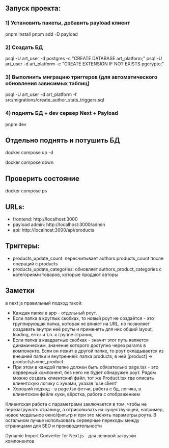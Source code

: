 ## Запуск проекта:

### 1) Установить пакеты, добавить payload клиент

pnpm install
pnpm add -D payload

### 2) Создать БД

psql -U art_user -d postgres -c "CREATE DATABASE art_platform;"
psql -U art_user -d art_platform -c "CREATE EXTENSION IF NOT EXISTS pgcrypto;"

### 3) Выполнить миграцию триггеров (для автоматического обновления зависимых таблиц)

psql -U art_user -d art_platform -f src/migrations/create_author_stats_triggers.sql

### 4) поднять БД + dev сервер Next + Payload

pnpm dev

## Отдельно поднять и потушить БД

docker compose up -d

docker compose down

## Проверить состояние

docker compose ps

## URLs:

- frontend: http://localhost:3000
- payload admin: http://localhost:3000/admin
- api: http://localhost:3000/api/products

## Триггеры:

- products_update_count: пересчитывает authors.products_count после операций с products
- products_update_categories: обновляет authors_product_categories с категориями товаров, которые продают авторы

## Заметки

в next js правильный подход такой:

- Каждая папка в app - отдельный роут.
- Если папка в круглых скобках, то новый роут не создаётся - это группирующая папка, которая не влияет на URL, но позволяет создавать внутри неё роуты и применять для них общий layout, loading, error и т.п. к группе страниц
- Если папка в квадратных скобках - значит этот путь является динамическим, значение которого доступно через params в компоненте. Если он лежит в другой папке, то роут складывается из внешней папки и внутренней: папка products, в ней [product] => products/some_product.
- При этом в каждой папке должен быть обязательно page.tsx - это серверный компонент, без него не будет обнаружен роут. Рядом можно создать клиентский файл, тот же Product.tsx где описать клиентскую логику с хуками, указав 'use client'
- Хороший подход - в page.tsx фетчи, работа с бд, логика, в клиентском файле хуки, вёрстка, работа с отображением

Клиентская работа с параметрами заключается в том, чтобы не перезагружать страницу, а отрисовывать на существующей, например, новое модальное окно/фильтр и при это менять параметры роута. В остальном лучше использовать серверные переходы между страницами для SEO и производительности

Dynamic Import Converter for Next.js - для ленивой загрузки компонентов
